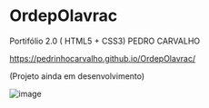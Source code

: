 # OrdepOlavrac
Portifólio 2.0 ( HTML5 + CSS3) PEDRO CARVALHO

https://pedrinhocarvalho.github.io/OrdepOlavrac/

(Projeto ainda em desenvolvimento)

![image](https://user-images.githubusercontent.com/80465335/157358729-b378a69d-93e6-4d31-a7d2-055dbdabe60f.png)
